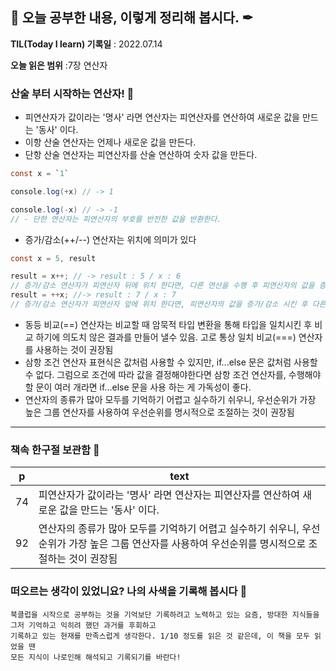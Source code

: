 ## 📕 오늘 공부한 내용, 이렇게 정리해 봅시다. ✒

**TIL(Today I learn) 기록일** : 2022.07.14

**오늘 읽은 범위** :7장 연산자

### 산술 부터 시작하는 연산자! 📑

+ 피연산자가 값이라는 '명사' 라면 연산자는 피연산자를 연산하여 새로운 값을 만드는 '동사' 이다.
+ 이항 산술 연산자는 언제나 새로운 값을 만든다.
+ 단항 산술 연산자는 피연산자를 산술 연산하여 숫자 값을 만든다. 
```java
const x = `1`

console.log(+x) // -> 1

console.log(-x) // -> -1
// - 단한 연산자는 피연산자의 부호를 반전한 값을 반환한다.
```
+ 증가/감소(++/--) 연산자는 위치에 의미가 있다 
```java
const x = 5, result

result = x++; // -> result : 5 / x : 6
// 증가/감소 연산자가 피연산자 뒤에 위치 한다면, 다른 연산을 수행 후 피연산자의 값을 증가/감소 시킴
result = ++x; //-> result : 7 / x : 7
// 증가/감소 연산자가 피연산자 앞에 위치 한다면, 피연산자의 값을 증가/감소 시킨 후 다른 연산을 수행함
```
+ 동등 비교(==) 연산자는 비교할 때 암묵적 타입 변환을 통해 타입을 일치시킨 후 비교 하기에 의도치 않은 결과를 만들어 낼수 있음. 고로 통상 일치 비교(===) 연산자를 사용하는 것이 권장됨
+ 삼항 조건 연산자 표현식은 값처럼 사용할 수 있지만, if...else 문은 값처럼 사용할 수 없다. 그럼으로 조건에 따라 값을 결정해야한다면 삼항 조건 연산자를, 수행해야 할 문이 여러 개라면 if...else 문을 사용 하는 게 가독성이 좋다.
+ 연산자의 종류가 많아 모두를 기억하기 어렵고 실수하기 쉬우니, 우선순위가 가장 높은 그룹 연산자를 사용하여 우선순위를 명시적으로 조절하는 것이 권장됨


---

### 책속 한구절 보관함 📖

| p    | text                                           |
| ---- | ---------------------------------------------- |
| 74 | 피연산자가 값이라는 '명사' 라면 연산자는 피연산자를 연산하여 새로운 값을 만드는 '동사' 이다.                 |
| 92  | 연산자의 종류가 많아 모두를 기억하기 어렵고 실수하기 쉬우니, 우선순위가 가장 높은 그룹 연산자를 사용하여 우선순위를 명시적으로 조절하는 것이 권장됨 |



### 떠오르는 생각이 있었니요? 나의 사색을 기록해 봅시다 💭
```
북클럽을 시작으로 공부하는 것을 기억보단 기록하려고 노력하고 있는 요즘, 방대한 지식들을 그저 기억하고 익히려 했던 과거를 후회하고
기록하고 있는 현재를 만족스럽게 생각한다. 1/10 정도를 읽은 것 같은데, 이 책을 모두 읽었을 땐 
모든 지식이 나로인해 해석되고 기록되기를 바란다!
```

